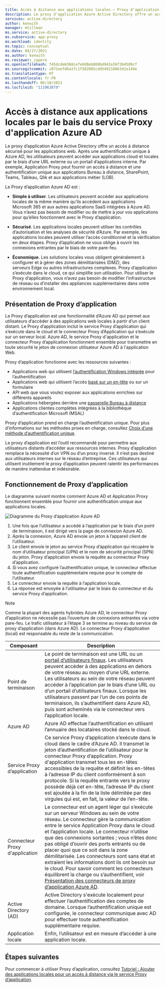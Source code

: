 ```yaml
---
title: Accès à distance aux applications locales – Proxy d’application Azure Active Directory
description: Le proxy d’application Azure Active Directory offre un accès à distance sécurisé pour les applications web. Après une authentification unique à Azure AD, les utilisateurs peuvent accéder aux applications cloud et locales par le biais d’une URL externe ou un portail d’applications interne. Par exemple, Application Proxy peut fournir un accès à distance et une authentification unique aux applications Bureau à distance, SharePoint, Teams, Tableau, Qlik et aux applications métier (LOB).
services: active-directory
author: kenwith
manager: mtillman
ms.service: active-directory
ms.subservice: app-proxy
ms.workload: identity
ms.topic: conceptual
ms.date: 04/27/2021
ms.author: kenwith
ms.reviewer: japere
ms.openlocfilehash: f45dcde6368cefe0d8eb869bd042e36f364589cf
ms.sourcegitcommit: c072eefdba1fc1f582005cdd549218863d1e149e
ms.translationtype: HT
ms.contentlocale: fr-FR
ms.lasthandoff: 06/10/2021
ms.locfileid: "111963879"
---
```

# <a name="remote-access-to-on-premises-applications-through-azure-ad-application-proxy"></a>Accès à distance aux applications locales par le bais du service Proxy d'application Azure AD

Le proxy d’application Azure Active Directory offre un accès à distance sécurisé pour les applications web. Après une authentification unique à Azure AD, les utilisateurs peuvent accéder aux applications cloud et locales par le biais d’une URL externe ou un portail d’applications interne. Par exemple, Application Proxy peut fournir un accès à distance et une authentification unique aux applications Bureau à distance, SharePoint, Teams, Tableau, Qlik et aux applications métier (LOB).

Le Proxy d’application Azure AD est :

- **Simple à utiliser**. Les utilisateurs peuvent accéder aux applications locales de la même manière qu’ils accèdent aux applications Microsoft 365 et aux autres applications SaaS intégrées à Azure AD. Vous n’avez pas besoin de modifier ou de mettre à jour vos applications pour qu’elles fonctionnent avec le Proxy d’application.

- **Sécurisé**. Les applications locales peuvent utiliser les contrôles d’autorisation et les analyses de sécurité d’Azure. Par exemple, les applications locales peuvent utiliser l’accès conditionnel et la vérification en deux étapes. Proxy d’application ne vous oblige à ouvrir les connexions entrantes par le biais de votre pare-feu.

- **Économique**. Les solutions locales vous obligent généralement à configurer et à gérer des zones démilitarisées (DMZ), des serveurs Edge ou autres infrastructures complexes. Proxy d’application s’exécute dans le cloud, ce qui simplifie son utilisation. Pour utiliser le Proxy d’application, vous n’avez pas besoin de modifier l’infrastructure de réseau ou d’installer des appliances supplémentaires dans votre environnement local.

## <a name="what-is-application-proxy"></a>Présentation de Proxy d’application
Le Proxy d’application est une fonctionnalité d’Azure AD qui permet aux utilisateurs d’accéder à des applications web locales à partir d’un client distant. Le Proxy d’application inclut le service Proxy d’application qui s’exécute dans le cloud et le connecteur Proxy d’Application qui s’exécute sur un serveur local. Azure AD, le service Proxy d'application et le connecteur Proxy d’application fonctionnent ensemble pour transmettre en toute sécurité le jeton de connexion utilisateur Azure AD à l'application Web.

Proxy d’application fonctionne avec les ressources suivantes :

* Applications web qui utilisent [l’authentification Windows intégrée](./application-proxy-configure-single-sign-on-with-kcd.md) pour l’authentification
* Applications web qui utilisent l’accès [basé sur un en-tête](./application-proxy-configure-single-sign-on-with-headers.md) ou sur un formulaire
* API web que vous voulez exposer aux applications enrichies sur différents appareils
* Applications hébergées derrière une [passerelle Bureau à distance](./application-proxy-integrate-with-remote-desktop-services.md)
* Applications clientes complètes intégrées à la bibliothèque d’authentification Microsoft (MSAL)

Proxy d’application prend en charge l’authentification unique. Pour plus d’informations sur les méthodes prises en charge, consultez [Choix d’une méthode d’authentification unique](../manage-apps/sso-options.md#choosing-a-single-sign-on-method).

Le proxy d’application est l’outil recommandé pour permettre aux utilisateurs distants d’accéder aux ressources internes. Proxy d’application remplace la nécessité d’un VPN ou d’un proxy inversé. Il n’est pas destiné aux utilisateurs internes sur le réseau d’entreprise.  Ces utilisateurs qui utilisent inutilement le proxy d’application peuvent ralentir les performances de manière inattendue et indésirable.

## <a name="how-application-proxy-works"></a>Fonctionnement de Proxy d’application

Le diagramme suivant montre comment Azure AD et Application Proxy fonctionnent ensemble pour fournir une authentification unique aux applications locales.

![Diagramme du Proxy d’application Azure AD](./media/application-proxy/azureappproxxy.png)

1. Une fois que l’utilisateur a accédé à l’application par le biais d’un point de terminaison, il est dirigé vers la page de connexion Azure AD.
2. Après la connexion, Azure AD envoie un jeton à l’appareil client de l’utilisateur.
3. Le client envoie le jeton au service Proxy d’application qui récupère le nom d’utilisateur principal (UPN) et le nom de sécurité principal (SPN) du jeton. Proxy d’application envoie la requête au connecteur Proxy d’application.
4. Si vous avez configuré l’authentification unique, le connecteur effectue toute authentification supplémentaire requise pour le compte de l’utilisateur.
5. Le connecteur envoie la requête à l’application locale.
6. La réponse est envoyée à l’utilisateur par le biais du connecteur et du service Proxy d’application.

> [!NOTE]
> Comme la plupart des agents hybrides Azure AD, le connecteur Proxy d’application ne nécessite pas l’ouverture de connexions entrantes via votre pare-feu. Le trafic utilisateur à l’étape 3 se termine au niveau du service de proxy d’application (dans Azure AD). Le connecteur Proxy d’application (local) est responsable du reste de la communication.
>


| Composant | Description |
| --------- | ----------- |
| Point de terminaison  | Le point de terminaison est une URL ou un [portail d’utilisateurs finaux](../manage-apps/end-user-experiences.md). Les utilisateurs peuvent accéder à des applications en dehors de votre réseau au moyen d’une URL externe. Les utilisateurs au sein de votre réseau peuvent accéder à l’application par le biais d’une URL ou d’un portail d’utilisateurs finaux. Lorsque les utilisateurs passent par l’un de ces points de terminaison, ils s’authentifient dans Azure AD, puis sont acheminés via le connecteur vers l’application locale.|
| Azure AD | Azure AD effectue l’authentification en utilisant l’annuaire des locataires stocké dans le cloud. |
| Service Proxy d’application | Ce service Proxy d’application s’exécute dans le cloud dans le cadre d’Azure AD. Il transmet le jeton d’authentification de l’utilisateur pour le connecteur Proxy d’application. Proxy d'application transmet tous les en-têtes accessibles de la requête et définit les en-têtes à l’adresse IP du client conformément à son protocole. Si la requête entrante vers le proxy possède déjà cet en-tête, l’adresse IP du client est ajoutée à la fin de la liste délimitée par des virgules qui est, en fait, la valeur de l’en-tête.|
| Connecteur Proxy d'application | Le connecteur est un agent léger qui s’exécute sur un serveur Windows au sein de votre réseau. Le connecteur gère la communication entre le service Application Proxy dans le cloud et l’application locale. Le connecteur n’utilise que des connexions sortantes ; vous n’êtes donc pas obligé d’ouvrir des ports entrants ou de placer quoi que ce soit dans la zone démilitarisée. Les connecteurs sont sans état et extraient les informations dont ils ont besoin sur le cloud. Pour savoir comment les connecteurs équilibrent la charge ou s’authentifient, voir [Présentation des connecteurs de proxy d’application Azure AD](application-proxy-connectors.md).|
| Active Directory (AD) | Active Directory s'exécute localement pour effectuer l’authentification des comptes de domaine. Lorsque l’authentification unique est configurée, le connecteur communique avec AD pour effectuer toute authentification supplémentaire requise.
| Application locale | Enfin, l’utilisateur est en mesure d’accéder à une application locale.

## <a name="next-steps"></a>Étapes suivantes
Pour commencer à utiliser Proxy d’application, consultez [Tutoriel : Ajouter des applications locales pour un accès à distance via le service Proxy d’application](application-proxy-add-on-premises-application.md).